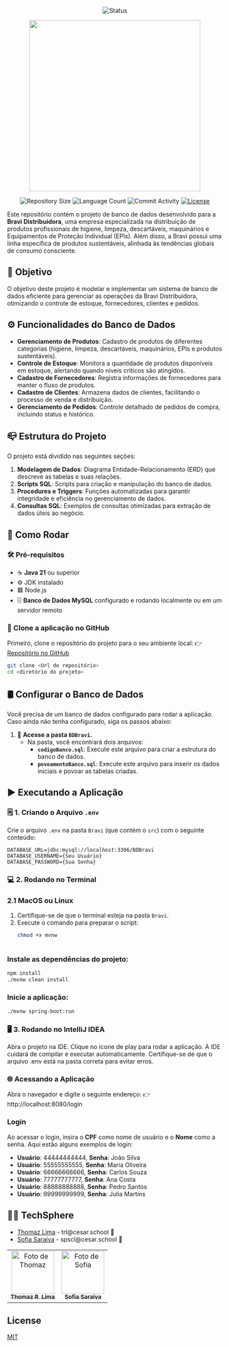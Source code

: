 <p align="center">
  <img
    src="https://img.shields.io/badge/Status-Em%20desenvolvimento-green?style=flat-square"
    alt="Status"
  />
</p>

<p align="center">
  <img
    width="400"
    display="inline-block"
    src="https://assets.agilecdn.com.br/images/logo_bravi.png"
  />
</p>

<p align="center">
  <img
    src="https://img.shields.io/github/repo-size/P-E-N-T-E-S/Bravi_mySQL?style=flat"
    alt="Repository Size"
  />
  <img
    src="https://img.shields.io/github/languages/count/P-E-N-T-E-S/Bravi_mySQL?style=flat&logo=python"
    alt="Language Count"
  />
  <img
    src="https://img.shields.io/github/commit-activity/t/P-E-N-T-E-S/Bravi_mySQL?style=flat&logo=github"
    alt="Commit Activity"
  />
    <a href="LICENSE.md"
    ><img
      src="https://img.shields.io/github/license/P-E-N-T-E-S/Bravi_mySQL"
      alt="License"
  /></a>
</p>


Este repositório contém o projeto de banco de dados desenvolvido para a **Bravi Distribuidora**, uma empresa especializada na distribuição de produtos profissionais de higiene, limpeza, descartáveis, maquinários e Equipamentos de Proteção Individual (EPIs). Além disso, a Bravi possui uma linha específica de produtos sustentáveis, alinhada às tendências globais de consumo consciente.

## 👀 Objetivo

O objetivo deste projeto é modelar e implementar um sistema de banco de dados eficiente para gerenciar as operações da Bravi Distribuidora, otimizando o controle de estoque, fornecedores, clientes e pedidos.

## ⚙️ Funcionalidades do Banco de Dados

- **Gerenciamento de Produtos**: Cadastro de produtos de diferentes categorias (higiene, limpeza, descartáveis, maquinários, EPIs e produtos sustentáveis).
- **Controle de Estoque**: Monitora a quantidade de produtos disponíveis em estoque, alertando quando níveis críticos são atingidos.
- **Cadastro de Fornecedores**: Registra informações de fornecedores para manter o fluxo de produtos.
- **Cadastro de Clientes**: Armazena dados de clientes, facilitando o processo de venda e distribuição.
- **Gerenciamento de Pedidos**: Controle detalhado de pedidos de compra, incluindo status e histórico.

## 📪 Estrutura do Projeto

O projeto está dividido nas seguintes seções:

1. **Modelagem de Dados**: Diagrama Entidade-Relacionamento (ERD) que descreve as tabelas e suas relações.
2. **Scripts SQL**: Scripts para criação e manipulação do banco de dados.
3. **Procedures e Triggers**: Funções automatizadas para garantir integridade e eficiência no gerenciamento de dados.
4. **Consultas SQL**: Exemplos de consultas otimizadas para extração de dados úteis ao negócio.

## 🚀 Como Rodar

### 🛠️ Pré-requisitos
- ☕ **Java 21** ou superior
- ⚙️ JDK instalado
- 🟩 Node.js
- 🗄️ **Banco de Dados MySQL** configurado e rodando localmente ou em um servidor remoto

### 📂 Clone a aplicação no GitHub
Primeiro, clone o repositório do projeto para o seu ambiente local:
👉 [Repositório no GitHub](https://github.com/P-E-N-T-E-S/Bravi_mySQL)

```bash
git clone <Url do repositório>
cd <diretório do projeto>
```

## 🛢️ Configurar o Banco de Dados
Você precisa de um banco de dados configurado para rodar a aplicação. Caso ainda não tenha configurado, siga os passos abaixo:

1. 📂 **Acesse a pasta `BDBravi`.**
   - Na pasta, você encontrará dois arquivos:
     - **`codigoBanco.sql`**: Execute este arquivo para criar a estrutura do banco de dados.
     - **`povoamentoBanco.sql`**: Execute este arquivo para inserir os dados iniciais e povoar as tabelas criadas.

## ▶️ Executando a Aplicação

### 🗒️ 1. Criando o Arquivo `.env`
Crie o arquivo `.env` na pasta `Bravi` (que contém o `src`) com o seguinte conteúdo:

```env
DATABASE_URL=jdbc:mysql://localhost:3306/BDBravi
DATABASE_USERNAME={Seu Usuário}
DATABASE_PASSWORD={Sua Senha}
```
### 💻 2. Rodando no Terminal

### 2.1 MacOS ou Linux
1. Certifique-se de que o terminal esteja na pasta `Bravi`.
2. Execute o comando para preparar o script:
   ```bash
   chmod +x mvnw
  
### Instale as dependências do projeto:
```bash
npm install
./mvnw clean install
```

### Inicie a aplicação:
```bash
./mvnw spring-boot:run
```
### 🖥️ 3. Rodando no IntelliJ IDEA
Abra o projeto na IDE.
Clique no ícone de play para rodar a aplicação.
A IDE cuidará de compilar e executar automaticamente. Certifique-se de que o arquivo .env está na pasta correta para evitar erros.

### 🌐 Acessando a Aplicação
Abra o navegador e digite o seguinte endereço: 
👉 http://localhost:8080/login

### Login

Ao acessar o login, insira o **CPF** como nome de usuário e o **Nome** como a senha. Aqui estão alguns exemplos de login:

- **Usuário**: 44444444444, **Senha**: João Silva
- **Usuário**: 55555555555, **Senha**: Maria Oliveira
- **Usuário**: 66666666666, **Senha**: Carlos Souza
- **Usuário**: 77777777777, **Senha**: Ana Costa
- **Usuário**: 88888888888, **Senha**: Pedro Santos
- **Usuário**: 99999999999, **Senha**: Julia Martins


## 👩‍💻 TechSphere

<ul>
  <li>
    <a href="https://github.com/Thomazrlima">Thomaz Lima</a> - trl@cesar.school 📩
  </li>
  <li>
    <a href="https://github.com/Sofia-Saraiva">Sofia Saraiva</a> - spscl@cesar.school 📩
  </li>
</ul>

<table>
  <tr>
    <td align="center">
      <a href="https://github.com/Thomazrlima">
        <img src="https://avatars3.githubusercontent.com/Thomazrlima" width="100px;" alt="Foto de Thomaz"/><br>
        <sub>
          <b>Thomaz R. Lima</b>
        </sub>
      </a>
    </td>
    <td align="center">
      <a href="https://github.com/Sofia-Saraiva">
        <img src="https://avatars.githubusercontent.com/Sofia-Saraiva" width="100px;" alt="Foto de Sofia"/><br>
        <sub>
          <b>Sofia Saraiva</b>
        </sub>
      </a>
    </td>
  </tr>
</table>


## License

[MIT](https://github.com/P-E-N-T-E-S/Bravi_mySQL/LICENSE)
